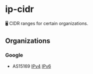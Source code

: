 # ip-cidr
🖥 CIDR ranges for certain organizations.

## Organizations
### Google
* AS15169 [IPv4](/v4/15169.json) [IPv6](/v4/15169.json)

